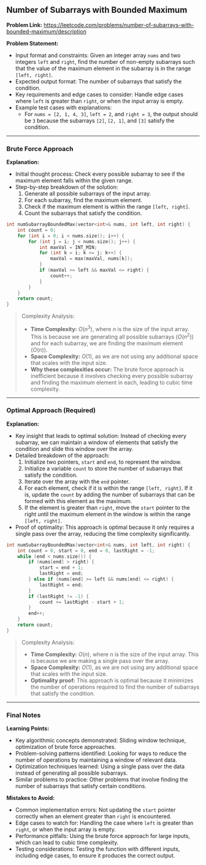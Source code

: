 ## Number of Subarrays with Bounded Maximum
**Problem Link:** https://leetcode.com/problems/number-of-subarrays-with-bounded-maximum/description

**Problem Statement:**
- Input format and constraints: Given an integer array `nums` and two integers `left` and `right`, find the number of non-empty subarrays such that the value of the maximum element in the subarray is in the range `[left, right]`.
- Expected output format: The number of subarrays that satisfy the condition.
- Key requirements and edge cases to consider: Handle edge cases where `left` is greater than `right`, or when the input array is empty.
- Example test cases with explanations:
  - For `nums = [2, 1, 4, 3]`, `left = 2`, and `right = 3`, the output should be `3` because the subarrays `[2]`, `[2, 1]`, and `[3]` satisfy the condition.

---

### Brute Force Approach
**Explanation:**
- Initial thought process: Check every possible subarray to see if the maximum element falls within the given range.
- Step-by-step breakdown of the solution:
  1. Generate all possible subarrays of the input array.
  2. For each subarray, find the maximum element.
  3. Check if the maximum element is within the range `[left, right]`.
  4. Count the subarrays that satisfy the condition.

```cpp
int numSubarrayBoundedMax(vector<int>& nums, int left, int right) {
    int count = 0;
    for (int i = 0; i < nums.size(); i++) {
        for (int j = i; j < nums.size(); j++) {
            int maxVal = INT_MIN;
            for (int k = i; k <= j; k++) {
                maxVal = max(maxVal, nums[k]);
            }
            if (maxVal >= left && maxVal <= right) {
                count++;
            }
        }
    }
    return count;
}
```

> Complexity Analysis:
> - **Time Complexity:** $O(n^3)$, where $n$ is the size of the input array. This is because we are generating all possible subarrays ($O(n^2)$) and for each subarray, we are finding the maximum element ($O(n)$).
> - **Space Complexity:** $O(1)$, as we are not using any additional space that scales with the input size.
> - **Why these complexities occur:** The brute force approach is inefficient because it involves checking every possible subarray and finding the maximum element in each, leading to cubic time complexity.

---

### Optimal Approach (Required)
**Explanation:**
- Key insight that leads to optimal solution: Instead of checking every subarray, we can maintain a window of elements that satisfy the condition and slide this window over the array.
- Detailed breakdown of the approach:
  1. Initialize two pointers, `start` and `end`, to represent the window.
  2. Initialize a variable `count` to store the number of subarrays that satisfy the condition.
  3. Iterate over the array with the `end` pointer.
  4. For each element, check if it is within the range `[left, right]`. If it is, update the `count` by adding the number of subarrays that can be formed with this element as the maximum.
  5. If the element is greater than `right`, move the `start` pointer to the right until the maximum element in the window is within the range `[left, right]`.
- Proof of optimality: This approach is optimal because it only requires a single pass over the array, reducing the time complexity significantly.

```cpp
int numSubarrayBoundedMax(vector<int>& nums, int left, int right) {
    int count = 0, start = 0, end = 0, lastRight = -1;
    while (end < nums.size()) {
        if (nums[end] > right) {
            start = end + 1;
            lastRight = end;
        } else if (nums[end] >= left && nums[end] <= right) {
            lastRight = end;
        }
        if (lastRight != -1) {
            count += lastRight - start + 1;
        }
        end++;
    }
    return count;
}
```

> Complexity Analysis:
> - **Time Complexity:** $O(n)$, where $n$ is the size of the input array. This is because we are making a single pass over the array.
> - **Space Complexity:** $O(1)$, as we are not using any additional space that scales with the input size.
> - **Optimality proof:** This approach is optimal because it minimizes the number of operations required to find the number of subarrays that satisfy the condition.

---

### Final Notes

**Learning Points:**
- Key algorithmic concepts demonstrated: Sliding window technique, optimization of brute force approaches.
- Problem-solving patterns identified: Looking for ways to reduce the number of operations by maintaining a window of relevant data.
- Optimization techniques learned: Using a single pass over the data instead of generating all possible subarrays.
- Similar problems to practice: Other problems that involve finding the number of subarrays that satisfy certain conditions.

**Mistakes to Avoid:**
- Common implementation errors: Not updating the `start` pointer correctly when an element greater than `right` is encountered.
- Edge cases to watch for: Handling the case where `left` is greater than `right`, or when the input array is empty.
- Performance pitfalls: Using the brute force approach for large inputs, which can lead to cubic time complexity.
- Testing considerations: Testing the function with different inputs, including edge cases, to ensure it produces the correct output.